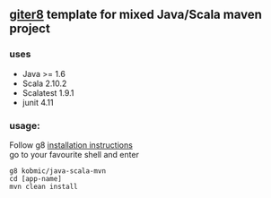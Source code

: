 ## [giter8](http://github.com/n8han/giter8) template for mixed Java/Scala maven project

### uses
* Java >= 1.6
* Scala 2.10.2
* Scalatest 1.9.1
* junit 4.11

### usage:
Follow g8 [installation instructions](http://github.com/n8han/giter8#readme)  
go to your favourite shell and enter  

    g8 kobmic/java-scala-mvn
    cd [app-name]
    mvn clean install

